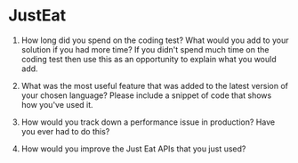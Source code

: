 # JustEat

1.  How long did you spend on the coding test? What would you add to your solution if you had more time? If you didn't spend much time on the coding test then use this as an opportunity to explain what you would add.




2.  What was the most useful feature that was added to the latest version of your chosen language? Please include a snippet of code that shows how you've used it.




3.  How would you track down a performance issue in production? Have you ever had to do this?



4.  How would you improve the Just Eat APIs that you just used?
